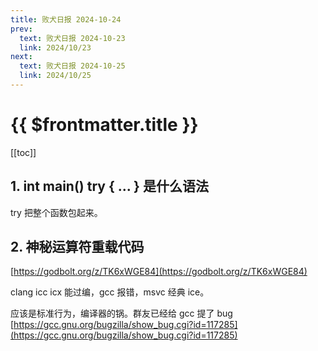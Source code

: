```yaml
---
title: 败犬日报 2024-10-24
prev:
  text: 败犬日报 2024-10-23
  link: 2024/10/23
next:
  text: 败犬日报 2024-10-25
  link: 2024/10/25
---
```


# {{ $frontmatter.title }}

[[toc]]

## 1. int main() try { ... } 是什么语法

try 把整个函数包起来。

## 2. 神秘运算符重载代码

[https://godbolt.org/z/TK6xWGE84](https://godbolt.org/z/TK6xWGE84)

clang icc icx 能过编，gcc 报错，msvc 经典 ice。

应该是标准行为，编译器的锅。群友已经给 gcc 提了 bug [https://gcc.gnu.org/bugzilla/show_bug.cgi?id=117285](https://gcc.gnu.org/bugzilla/show_bug.cgi?id=117285)
